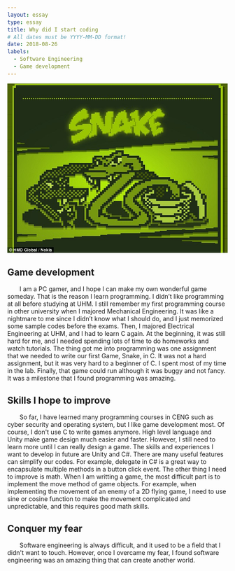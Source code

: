 ```yaml
---
layout: essay
type: essay
title: Why did I start coding
# All dates must be YYYY-MM-DD format!
date: 2018-08-26
labels:
  - Software Engineering
  - Game development
---
```

<img class="center floated image" src="../images/snake.jpg">
<h2> Game development </h2>
<div style="text-indent:2em">
  	I am a PC gamer, and I hope I can make my own wonderful game someday. That is the reason I learn programming. I didn’t like programming at all before studying at UHM. I still remember my first programming course in other university when I majored Mechanical Engineering. It was like a nightmare to me since I didn’t know what I should do, and I just memorized some sample codes before the exams.  Then, I majored Electrical Engineering at UHM, and I had to learn C again. At the beginning, it was still hard for me, and I needed spending lots of time to do homeworks and watch tutorials. The thing got me into programming was one assignment that we needed to write our first Game, Snake, in C. It was not a hard assignment, but it was very hard to a beginner of C. I spent most of my time in the lab. Finally, that game could run although it was buggy and not fancy. It was a milestone that I found programming was amazing. 
</div>
<h2> Skills I hope to improve </h2>
<div style="text-indent:2em">
  	So far, I have learned many programming courses in CENG such as cyber security and operating system, but I like game development most. Of course, I don't use C to write games anymore. High level language and Unity make game design much easier and faster. However, I still need to learn more until I can really design a game. The skills and experiences I want to develop in future are Unity and C#. There are many useful features can simplify our codes. For example, delegate in C# is a great way to encapsulate multiple methods in a button click event. The other thing I need to improve is math. When I am writting a game, the most difficult part is to implement the move method of game objects. For example, when implementing the movement of an enemy of a 2D flying game, I need to use sine or cosine function to make the movement complicated and unpredictable, and this requires good math skills.   	
</div>
<h2> Conquer my fear </h2>
<div style="text-indent:2em">		
	Software engineering is always difficult, and it used to be a field that I didn't want to touch. However, once I overcame my fear, I found software engineering was an amazing thing that can create another world.
</div>

